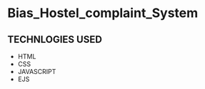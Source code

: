 # Bias_Hostel_complaint_System

## TECHNLOGIES USED
  - HTML
  - CSS
  - JAVASCRIPT
  - EJS
    
  
